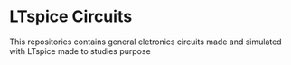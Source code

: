 # LTspice Circuits
This repositories contains general eletronics circuits made and simulated with LTspice made to studies purpose

